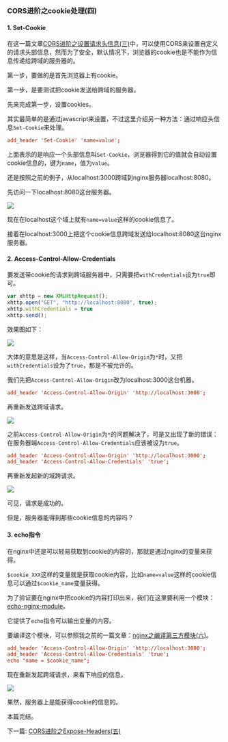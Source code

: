 ### CORS进阶之cookie处理(四)

#### 1. Set-Cookie

在这一篇文章[CORS进阶之设置请求头信息(三)](http://www.rails365.net/articles/cors-jin-jie-zhi-she-zhi-qing-qiu-tou-xin-xi-san)中，可以使用CORS来设置自定义的请求头部信息，然而为了安全，默认情况下，浏览器的cookie也是不能作为信息传递给跨域的服务器的。

第一步，要做的是首先浏览器上有cookie。

第一步，是要测试把cookie发送给跨域的服务器。

先来完成第一步，设置cookies。

其实最简单的是通过javascript来设置，不过这里介绍另一种方法：通过响应头信息`Set-Cookie`来处理。

``` conf
add_header 'Set-Cookie' 'name=value';
```

上面表示的是响应一个头部信息叫`Set-Cookie`，浏览器得到它的值就会自动设置cookie信息的，键为`name`，值为`value`。

还是按照之前的例子，从localhost:3000跨域到nginx服务器localhost:8080。

先访问一下localhost:8080这台服务器。

![](http://aliyun.rails365.net/uploads/photo/image/119/preview_2016/ac85fc476b8d1c89bfef70140ef2f60b.png)

现在在localhost这个域上就有`name=value`这样的cookie信息了。

接着在localhost:3000上把这个cookie信息跨域发送给localhost:8080这台nginx服务器。

#### 2. Access-Control-Allow-Credentials

要发送带cookie的请求到跨域服务器中，只需要把`withCredentials`设为`true`即可。

``` javascript
var xhttp = new XMLHttpRequest();
xhttp.open("GET", "http://localhost:8080", true);
xhttp.withCredentials = true
xhttp.send();
```

效果图如下：

![](http://aliyun.rails365.net/uploads/photo/image/120/preview_2016/015f76c11d035a0ea1503bce34d47b6f.png)

大体的意思是这样，当`Access-Control-Allow-Origin`为`*`时，又把`withCredentials`设为了`true`，那是不被允许的。

我们先把`Access-Control-Allow-Origin`改为localhost:3000这台机器。

``` conf
add_header 'Access-Control-Allow-Origin' 'http://localhost:3000';
```

再重新发送跨域请求。

![](http://aliyun.rails365.net/uploads/photo/image/121/preview_2016/e1ceea6bc32920732e9b9de73e1173ab.png)

之前`Access-Control-Allow-Origin`为`*`的问题解决了，可是又出现了新的错误：在服务器端`Access-Control-Allow-Credentials`应该被设为`true`。

``` conf
add_header 'Access-Control-Allow-Origin' 'http://localhost:3000';
add_header 'Access-Control-Allow-Credentials' 'true';
```

再重新发起新的域跨请求。

![](http://aliyun.rails365.net/uploads/photo/image/122/preview_2016/c8fa40febbdc4d8b400092c97d64942e.png)

可见，请求是成功的。

但是，服务器能得到那些cookie信息的内容吗？

#### 3. echo指令

在nginx中还是可以轻易获取到cookie的内容的，那就是通过nginx的变量来获得。

`$cookie_XXX`这样的变量就是获取cookie内容，比如`name=value`这样的cookie信息可以通过`$cookie_name`变量获得。

为了验证要在nginx中把cookie的内容打印出来，我们在这里要利用一个模块：[echo-nginx-module](https://github.com/openresty/echo-nginx-module)。

它提供了`echo`指令可以输出变量的内容。

要编译这个模块，可以参照我之前的一篇文章：[nginx之编译第三方模块(六)](http://www.rails365.net/articles/nginx-zhi-bian-yi-di-san-fang-mo-kuai-liu)。

``` conf
add_header 'Access-Control-Allow-Origin' 'http://localhost:3000';
add_header 'Access-Control-Allow-Credentials' 'true';
echo "name = $cookie_name";
```

现在重新发起跨域请求，来看下响应的信息。

![](http://aliyun.rails365.net/uploads/photo/image/123/preview_2016/e15ec209c2e4649ef5ac567e813f2ab4.png)

果然，服务器上是能获得cookie的信息的。

本篇完结。

下一篇: [CORS进阶之Expose-Headers(五)](https://github.com/yinsigan/cors-book/blob/master/cors-jin-jie-expose-headers-wu.md)

